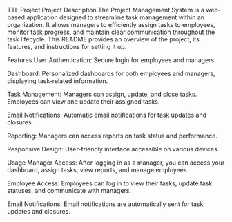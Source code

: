 TTL Project
Project Description
The Project Management System is a web-based application designed to streamline task management within an organization. It allows managers to efficiently assign tasks to employees, monitor task progress, and maintain clear communication throughout the task lifecycle. This README provides an overview of the project, its features, and instructions for setting it up.

Features
User Authentication: Secure login for employees and managers.

Dashboard: Personalized dashboards for both employees and managers, displaying task-related information.

Task Management: Managers can assign, update, and close tasks. Employees can view and update their assigned tasks.

Email Notifications: Automatic email notifications for task updates and closures.

Reporting: Managers can access reports on task status and performance.

Responsive Design: User-friendly interface accessible on various devices.

Usage
Manager Access: After logging in as a manager, you can access your dashboard, assign tasks, view reports, and manage employees.

Employee Access: Employees can log in to view their tasks, update task statuses, and communicate with managers.

Email Notifications: Email notifications are automatically sent for task updates and closures.
